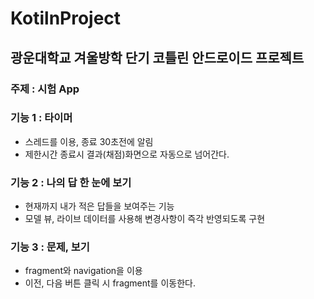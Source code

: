 # KotilnProject

## 광운대학교 겨울방학 단기 코틀린 안드로이드 프로젝트

### 주제 : 시험 App
### 기능 1 : 타이머
- 스레드를 이용, 종료 30초전에 알림
- 제한시간 종료시 결과(채점)화면으로 자동으로 넘어간다.

### 기능 2 : 나의 답 한 눈에 보기
- 현재까지 내가 적은 답들을 보여주는 기능
- 모델 뷰, 라이브 데이터를 사용해 변경사항이 즉각 반영되도록 구현

### 기능 3 : 문제, 보기
- fragment와 navigation을 이용
- 이전, 다음 버튼 클릭 시 fragment를 이동한다.
